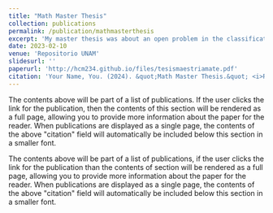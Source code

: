 ```yaml
---
title: "Math Master Thesis"
collection: publications
permalink: /publication/mathmasterthesis
excerpt: 'My master thesis was about an open problem in the classification of surfaces of general type. In particular, I studied the classification of surfaces of general type with $$K^2 \leq 6$$ and $$p_g=4$$. Using Miles Reid graded ring methods, it provided some insights about the connectedness of the moduli space of such surfaces.'
date: 2023-02-10
venue: 'Repositorio UNAM'
slidesurl: ''
paperurl: 'http://hcm234.github.io/files/tesismaestriamate.pdf'
citation: 'Your Name, You. (2024). &quot;Math Master Thesis.&quot; <i>Repositorio UNAM</i>.'
---
```


The contents above will be part of a list of publications. If the user clicks the link for the publication, then the contents of this section will be rendered as a full page, allowing you to provide more information about the paper for the reader. When publications are displayed as a single page, the contents of the above "citation" field will automatically be included below this section in a smaller font.


The contents above will be part of a list of publications, if the user clicks the link for the publication than the contents of section will be rendered as a full page, allowing you to provide more information about the paper for the reader. When publications are displayed as a single page, the contents of the above "citation" field will automatically be included below this section in a smaller font.
